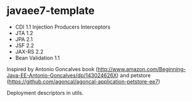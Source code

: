 javaee7-template
================
- CDI 1.1
	Injection
	Producers
	Interceptors
- JTA 1.2
- JPA 2.1
- JSF 2.2
- JAX-RS 2.2
- Bean Validation 1.1

Inspired by Antonio Goncalves book (http://www.amazon.com/Beginning-Java-EE-Antonio-Goncalves/dp/143024626X) and petstore (https://github.com/agoncal/agoncal-application-petstore-ee7)

Deployment descriptors in utils.